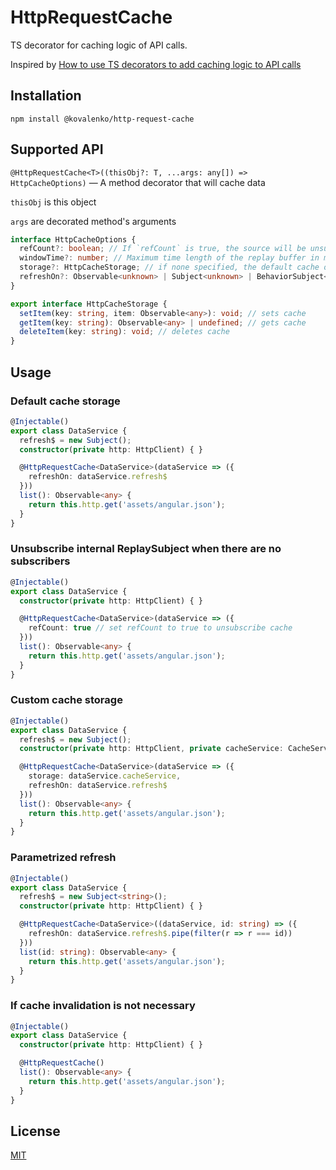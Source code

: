# HttpRequestCache

TS decorator for caching logic of API calls.

Inspired by [How to use TS decorators to add caching logic to API calls](https://indepth.dev/posts/1450/how-to-use-ts-decorators-to-add-caching-logic-to-api-calls)

## Installation

```
npm install @kovalenko/http-request-cache
```

## Supported API

`@HttpRequestCache<T>((thisObj?: T, ...args: any[]) => HttpCacheOptions)` — A method decorator that will cache data

`thisObj` is this object

`args` are decorated method's arguments

```typescript
interface HttpCacheOptions {
  refCount?: boolean; // If `refCount` is true, the source will be unsubscribed from once the reference count drops to zero
  windowTime?: number; // Maximum time length of the replay buffer in milliseconds
  storage?: HttpCacheStorage; // if none specified, the default cache object will be used
  refreshOn?: Observable<unknown> | Subject<unknown> | BehaviorSubject<unknown>; // refresh trigger
}
```

```typescript
export interface HttpCacheStorage {
  setItem(key: string, item: Observable<any>): void; // sets cache
  getItem(key: string): Observable<any> | undefined; // gets cache
  deleteItem(key: string): void; // deletes cache
}
```

## Usage

### Default cache storage

```typescript
@Injectable()
export class DataService {
  refresh$ = new Subject();
  constructor(private http: HttpClient) { }

  @HttpRequestCache<DataService>(dataService => ({
    refreshOn: dataService.refresh$
  }))
  list(): Observable<any> {
    return this.http.get('assets/angular.json');
  }
}
```

### Unsubscribe internal ReplaySubject when there are no subscribers

```typescript
@Injectable()
export class DataService {
  constructor(private http: HttpClient) { }

  @HttpRequestCache<DataService>(dataService => ({
    refCount: true // set refCount to true to unsubscribe cache
  }))
  list(): Observable<any> {
    return this.http.get('assets/angular.json');
  }
}
```

### Custom cache storage

```typescript
@Injectable()
export class DataService {
  refresh$ = new Subject();
  constructor(private http: HttpClient, private cacheService: CacheService) { }

  @HttpRequestCache<DataService>(dataService => ({
    storage: dataService.cacheService,
    refreshOn: dataService.refresh$
  }))
  list(): Observable<any> {
    return this.http.get('assets/angular.json');
  }
}
```

### Parametrized refresh

```typescript
@Injectable()
export class DataService {
  refresh$ = new Subject<string>();
  constructor(private http: HttpClient) { }

  @HttpRequestCache<DataService>((dataService, id: string) => ({
    refreshOn: dataService.refresh$.pipe(filter(r => r === id))
  }))
  list(id: string): Observable<any> {
    return this.http.get('assets/angular.json');
  }
}
```

### If cache invalidation is not necessary
```typescript
@Injectable()
export class DataService {
  constructor(private http: HttpClient) { }

  @HttpRequestCache()
  list(): Observable<any> {
    return this.http.get('assets/angular.json');
  }
}
```

## License

[MIT](LICENSE)
